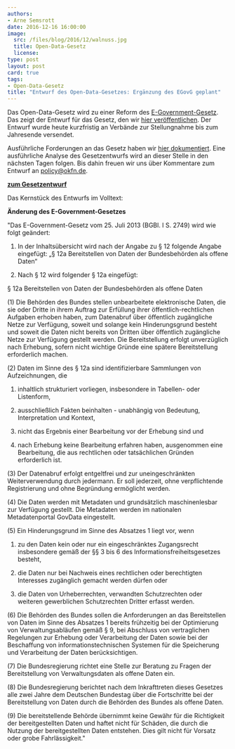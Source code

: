 ```yaml
---
authors:
- Arne Semsrott
date: 2016-12-16 16:00:00
image:
  src: /files/blog/2016/12/walnuss.jpg
  title: Open-Data-Gesetz
  license:
type: post
layout: post
card: true
tags:
- Open-Data-Gesetz
title: "Entwurf des Open-Data-Gesetzes: Ergänzung des EGovG geplant"
---
```


Das Open-Data-Gesetz wird zu einer Reform des [E-Government-Gesetz](https://www.gesetze-im-internet.de/egovg/__12.html). Das zeigt der Entwurf für das Gesetz, den wir [hier veröffentlichen](https://github.com/okfde/okfn.de/raw/master/files/blog/2016/12/egov12a.pdf). Der Entwurf wurde heute kurzfristig an Verbände zur Stellungnahme bis zum Jahresende versendet.

Ausführliche Forderungen an das Gesetz haben wir [hier dokumentiert](https://okfn.de/blog/2016/10/opendata-gesetz/). Eine ausführliche Analyse des Gesetzentwurfs wird an dieser Stelle in den nächsten Tagen folgen. Bis dahin freuen wir uns über Kommentare zum Entwurf an policy@okfn.de.

**[zum Gesetzentwurf](https://github.com/okfde/okfn.de/raw/master/files/blog/2016/12/egov12a.pdf)**


Das Kernstück des Entwurfs im Volltext:

**Änderung des E-Government-Gesetzes**

"Das E-Government-Gesetz vom 25. Juli 2013 (BGBl. I S. 2749) wird wie folgt geändert:

1. In der Inhaltsübersicht wird nach der Angabe zu § 12 folgende Angabe eingefügt:
„§ 12a Bereitstellen von Daten der Bundesbehörden als offene Daten“

2. Nach § 12 wird folgender § 12a eingefügt:

§ 12a Bereitstellen von Daten der Bundesbehörden als offene Daten

(1) Die Behörden des Bundes stellen unbearbeitete elektronische Daten, die sie oder Dritte in ihrem Auftrag zur Erfüllung ihrer öffentlich-rechtlichen Aufgaben erhoben haben, zum Datenabruf über öffentlich zugängliche Netze zur Verfügung, soweit und solange kein Hinderungsgrund besteht und soweit die Daten nicht bereits von Dritten über öffentlich zugängliche Netze zur Verfügung gestellt werden. Die Bereitstellung erfolgt unverzüglich nach Erhebung, sofern nicht wichtige Gründe eine spätere Bereitstellung erforderlich machen. 

(2) Daten im Sinne des § 12a sind identifizierbare Sammlungen von Aufzeichnungen, die

1. inhaltlich strukturiert vorliegen, insbesondere in Tabellen- oder Listenform,

2. ausschließlich Fakten beinhalten - unabhängig von Bedeutung, Interpretation und Kontext,

3. nicht das Ergebnis einer Bearbeitung vor der Erhebung sind und

4. nach Erhebung keine Bearbeitung erfahren haben, ausgenommen eine Bearbeitung, die aus rechtlichen oder tatsächlichen Gründen erforderlich ist.

(3) Der Datenabruf erfolgt entgeltfrei und zur uneingeschränkten Weiterverwendung durch jedermann. Er soll jederzeit, ohne verpflichtende Registrierung und ohne Begründung ermöglicht werden.

(4) Die Daten werden mit Metadaten und grundsätzlich maschinenlesbar zur Verfügung gestellt. Die Metadaten werden im nationalen Metadatenportal GovData eingestellt.

(5) Ein Hinderungsgrund im Sinne des Absatzes 1 liegt vor, wenn

1. zu den Daten kein oder nur ein eingeschränktes Zugangsrecht insbesondere gemäß der §§ 3 bis 6 des Informationsfreiheitsgesetzes besteht,

2. die Daten nur bei Nachweis eines rechtlichen oder berechtigten Interesses zugänglich gemacht werden dürfen oder

3. die Daten von Urheberrechten, verwandten Schutzrechten oder weiteren gewerblichen Schutzrechten Dritter erfasst werden.

(6) Die Behörden des Bundes sollen die Anforderungen an das Bereitstellen von Daten im Sinne des Absatzes 1 bereits frühzeitig bei der Optimierung von Verwaltungsabläufen gemäß § 9, bei Abschluss von vertraglichen Regelungen zur Erhebung oder Verarbeitung der Daten sowie bei der Beschaffung von informationstechnischen Systemen für die Speicherung und Verarbeitung der Daten berücksichtigen.

(7) Die Bundesregierung richtet eine Stelle zur Beratung zu Fragen der Bereitstellung von Verwaltungsdaten als offene Daten ein.

(8) Die Bundesregierung berichtet nach dem Inkrafttreten dieses Gesetzes alle zwei Jahre dem Deutschen Bundestag über die Fortschritte bei der Bereitstellung von Daten durch die Behörden des Bundes als offene Daten.

(9) Die bereitstellende Behörde übernimmt keine Gewähr für die Richtigkeit der bereitgestellten Daten und haftet nicht für Schäden, die durch die Nutzung der
bereitgestellten Daten entstehen. Dies gilt nicht für Vorsatz oder grobe Fahrlässigkeit."
